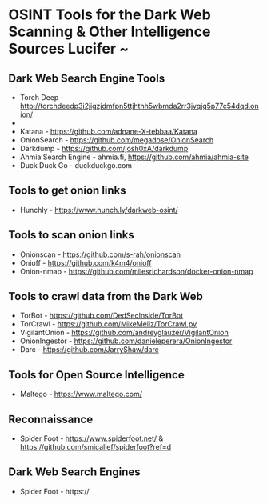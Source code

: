 # OSINT Tools for the Dark Web Scanning & Other Intelligence Sources Lucifer ~
## Dark Web Search Engine Tools
* Torch Deep - http://torchdeedp3i2jigzjdmfpn5ttjhthh5wbmda2rr3jvqjg5p77c54dqd.onion/
* 
* Katana - https://github.com/adnane-X-tebbaa/Katana
* OnionSearch - https://github.com/megadose/OnionSearch
* Darkdump - https://github.com/josh0xA/darkdump
* Ahmia Search Engine - ahmia.fi, https://github.com/ahmia/ahmia-site
* Duck Duck Go - duckduckgo.com
## Tools to get onion links
* Hunchly - https://www.hunch.ly/darkweb-osint/
## Tools to scan onion links
* Onionscan - https://github.com/s-rah/onionscan
* Onioff - https://github.com/k4m4/onioff
* Onion-nmap - https://github.com/milesrichardson/docker-onion-nmap
## Tools to crawl data from the Dark Web
* TorBot - https://github.com/DedSecInside/TorBot
* TorCrawl - https://github.com/MikeMeliz/TorCrawl.py
* VigilantOnion - https://github.com/andreyglauzer/VigilantOnion
* OnionIngestor - https://github.com/danieleperera/OnionIngestor
* Darc - https://github.com/JarryShaw/darc
## Tools for Open Source Intelligence
* Maltego - https://www.maltego.com/
## Reconnaissance
* Spider Foot - https://www.spiderfoot.net/ & https://github.com/smicallef/spiderfoot?ref=d
## Dark Web Search Engines
* Spider Foot - https://

